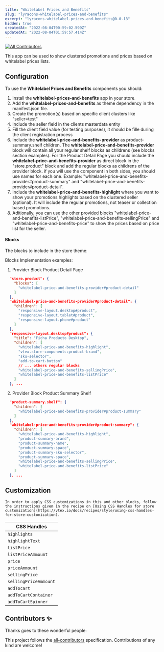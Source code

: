 ```yaml
---
title: "Whitelabel Prices and Benefits"
slug: "lyracons-whitelabel-prices-and-benefits"
excerpt: "lyracons.whitelabel-prices-and-benefits@0.0.18"
hidden: true
createdAt: "2022-08-04T00:59:02.599Z"
updatedAt: "2022-08-04T01:59:57.414Z"
---
```

<!-- DOCS-IGNORE:start -->
<!-- ALL-CONTRIBUTORS-BADGE:START - Do not remove or modify this section -->
[![All Contributors](https://img.shields.io/badge/all_contributors-0-orange.svg?style=flat-square)](#contributors-)
<!-- ALL-CONTRIBUTORS-BADGE:END -->
<!-- DOCS-IGNORE:end -->

This app can be used to show clustered promotions and prices based on whitelabel prices lists.

## Configuration 

To use the **Whitelabel Prices and Benefits** components you should:

1. Install the **whitelabel-prices-and-benefits** app in your store.
2. Add the **whitelabel-prices-and-benefits** as theme dependency in the manifest.json file.
3. Create the promotion(s) based on specific client clusters like "seller=test"
4. Include the seller field in the clients masterdata entity
5. Fill the client field value (for testing purposes), it should be fille during the client registration process
6. Include the **whitelabel-price-and-benefits-provider** as product-summary.shelf children. The **whitelabel-price-and-benefits-provider** block will contain all your regular shelf blocks as childrens (see blocks section examples). For the Product Detail Page you should include the **whitelabel-price-and-benefits-provider** as direct block in the "store.product" block and add the regular blocks as childrens of the provider block. if you will use the component in both sides, you should use names for each one. Example: "whitelabel-price-and-benefits-provider#product-summary" and "whitelabel-price-and-benefits-provider#product-detail".
7. Include the **whitelabel-price-and-benefits-highlight** where you want to show your promotions highlights based on the clustered seller (optional). It will include the regular promotions, not teaser or collection based promotions.
8. Aditionally, you can use the other provided blocks "whitelabel-price-and-benefits-listPrice", "whitelabel-price-and-benefits-sellingPrice" and "whitelabel-price-and-benefits-price" to show the prices based on price list for the seller.

#### Blocks

The blocks to include in the store theme: 

Blocks Implementation examples:

1. Provider Block Product Detail Page
```json
  "store.product": {
    "blocks": [
      "whitelabel-price-and-benefits-provider#product-detail"
    ]
  },
  "whitelabel-price-and-benefits-provider#product-detail": {
    "children": [
      "responsive-layout.desktop#product",
      "responsive-layout.tablet#product",
      "responsive-layout.phone#product"
    ]
  },
  "responsive-layout.desktop#product": {
    "title": "Ficha Producto Desktop",
    "children": [
      "whitelabel-price-and-benefits-highlight",
      "vtex.store-components:product-brand",
      "sku-selector",
      "add-to-cart-button"
      // ... others regular blocks
      "whitelabel-price-and-benefits-sellingPrice",
      "whitelabel-price-and-benefits-listPrice" 
    ]
  }, ...
```

2. Provider Block Product Summary Shelf
```json
  "product-summary.shelf": {
    "children": [
      "whitelabel-price-and-benefits-provider#product-summary"
    ]
  },
  "whitelabel-price-and-benefits-provider#product-summary": {
    "children": [      
      "whitelabel-price-and-benefits-highlight",
      "product-summary-brand",
      "product-summary-name",
      "product-summary-space",
      "product-summary-sku-selector",
      "product-summary-space",
      "whitelabel-price-and-benefits-sellingPrice",
      "whitelabel-price-and-benefits-listPrice"     
    ]
  }, ...
```

## Customization

`In order to apply CSS customizations in this and other blocks, follow the instructions given in the recipe on [Using CSS Handles for store customization](https://vtex.io/docs/recipes/style/using-css-handles-for-store-customization).`

| CSS Handles |
| ----------- | 
| `highlights` | 
| `highlightText` | 
| `listPrice` | 
| `listPriceAmmount` | 
| `price` |
| `priceAmmount` |
| `sellingPrice` |
| `sellingPriceAmmount` |
| `addTocart` |
| `addToCartContainer` |
| `addToCartSpinner` |


<!-- DOCS-IGNORE:start -->

## Contributors ✨

Thanks goes to these wonderful people:

<!-- ALL-CONTRIBUTORS-LIST:START - Do not remove or modify this section -->
<!-- prettier-ignore-start -->
<!-- markdownlint-disable -->
<!-- markdownlint-enable -->
<!-- prettier-ignore-end -->
<!-- ALL-CONTRIBUTORS-LIST:END -->

This project follows the [all-contributors](https://github.com/all-contributors/all-contributors) specification. Contributions of any kind are welcome!

<!-- DOCS-IGNORE:end -->